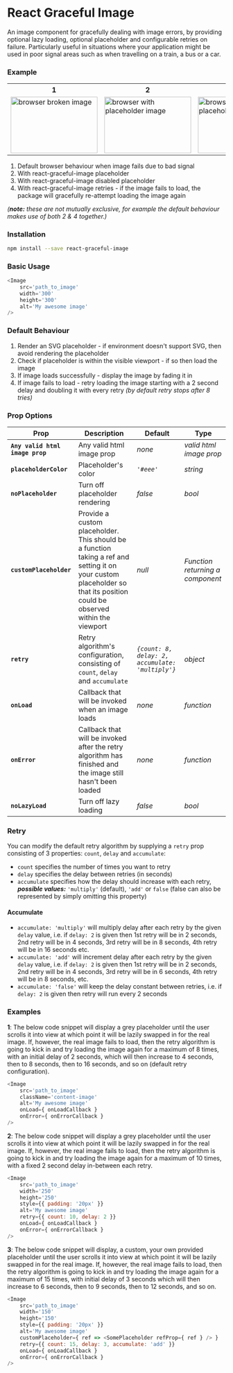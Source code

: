 # React Graceful Image

An image component for gracefully dealing with image errors, by providing optional lazy loading, optional placeholder and configurable retries on failure. Particularly useful in situations where your application might be used in poor signal areas such as when travelling on a train, a bus or a car.

### Example

<table>
<tr>
<th>1</th>
<th>2</th>
<th>3</th>
<th>4</th>
</tr>
  <tr>
    <td><img src='https://user-images.githubusercontent.com/16339741/35174790-8ebe4bcc-fd68-11e7-935b-f15407ef2d94.png' alt='browser broken image' width='200' height='129.411764706'></td>
    <td><img src='https://user-images.githubusercontent.com/16339741/35175624-6aad9568-fd6c-11e7-9aa0-329a5d2b1728.png' alt='browser with placeholder image' width='200' height='129.411764706'></td>
    <td><img src='https://user-images.githubusercontent.com/16339741/35175639-83d1a656-fd6c-11e7-9812-480c251acf98.png' alt='browser without placeholder image' width='200' height='129.411764706'></td>
    <td><img src='https://user-images.githubusercontent.com/16339741/35177052-c962542e-fd74-11e7-8b46-325f444c7970.png' alt='browser with working image after retry' width='200' height='129.411764706'></td>
  </tr>
</table>

1. Default browser behaviour when image fails due to bad signal
2. With react-graceful-image placeholder
3. With react-graceful-image disabled placeholder
4. With react-graceful-image retries - if the image fails to load, the package will gracefully re-attempt loading the image again

_(***note:*** these are not mutually exclusive, for example the default behaviour makes use of both 2 & 4 together.)_

### Installation

```sh
npm install --save react-graceful-image
```

### Basic Usage

```js
<Image
    src='path_to_image'
    width='300'
    height='300'
    alt='My awesome image'
/>
```

### Default Behaviour

1. Render an SVG placeholder - if environment doesn't support SVG, then avoid rendering the placeholder
2. Check if placeholder is within the visible viewport - if so then load the image
3. If image loads successfully - display the image by fading it in
4. If image fails to load - retry loading the image starting with a 2 second delay and doubling it with every retry _(by default retry stops after 8 tries)_

### Prop Options

| Prop                   | Description                                                                      | Default                                          | Type     |
| ---------------------- | -------------------------------------------------------------------------------- | ------------------------------------------------ | -------- |
| **`Any valid html image prop`**   | Any valid html image prop | _none_  | _valid html image prop_   |
| **`placeholderColor`** | Placeholder's color                                                              | _`'#eee'`_                                       | _string_ |
| **`noPlaceholder`**    | Turn off placeholder rendering                                                   | _false_                                          | _bool_   |
| **`customPlaceholder`**    | Provide a custom placeholder. This should be a function taking a ref and setting it on your custom placeholder so that its position could be observed within the viewport | _null_ | _Function returning a component_   |
| **`retry`**            | Retry algorithm's configuration, consisting of `count`, `delay` and `accumulate` | _`{count: 8, delay: 2, accumulate: 'multiply'}`_ | _object_ |
| **`onLoad`**            | Callback that will be invoked when an image loads | _none_ | _function_ |
| **`onError`**            | Callback that will be invoked after the retry algorithm has finished and the image still hasn't been loaded | _none_ | _function_ |
| **`noLazyLoad`**       | Turn off lazy loading   | _false_    | _bool_   |

### Retry

You can modify the default retry algorithm by supplying a `retry` prop consisting of 3 properties: `count`, `delay` and `accumulate`:

- `count` specifies the number of times you want to retry
- `delay` specifies the delay between retries (in seconds)
- `accumulate` specifies how the delay should increase with each retry, **_possible values:_** `'multiply'` (default), `'add'` or `false` (false can also be represented by simply omitting this property)

#### Accumulate

- `accumulate: 'multiply'` will multiply delay after each retry by the given `delay` value, i.e. if `delay: 2` is given then 1st retry will be in 2 seconds, 2nd retry will be in 4 seconds, 3rd retry will be in 8 seconds, 4th retry will be in 16 seconds etc.
- `accumulate: 'add'` will increment delay after each retry by the given `delay` value, i.e. if `delay: 2` is given then 1st retry will be in 2 seconds, 2nd retry will be in 4 seconds, 3rd retry will be in 6 seconds, 4th retry will be in 8 seconds, etc.
- `accumulate: 'false'` will keep the delay constant between retries, i.e. if `delay: 2` is given then retry will run every 2 seconds

### Examples

**1**: The below code snippet will display a grey placeholder until the user scrolls it into view at which point it will be lazily swapped in for the real image. If, however, the real image fails to load, then the retry algorithm is going to kick in and try loading the image again for a maximum of 8 times, with an initial delay of 2 seconds, which will then increase to 4 seconds, then to 8 seconds, then to 16 seconds, and so on (default retry configuration).

```js
<Image
    src='path_to_image'
    className='content-image'
    alt='My awesome image'
    onLoad={ onLoadCallback }
    onError={ onErrorCallback }
/>
```

**2**: The below code snippet will display a grey placeholder until the user scrolls it into view at which point it will be lazily swapped in for the real image. If, however, the real image fails to load, then the retry algorithm is going to kick in and try loading the image again for a maximum of 10 times, with a fixed 2 second delay in-between each retry.


```js
<Image
    src='path_to_image'
    width='250'
    height='250'
    style={{ padding: '20px' }}
    alt='My awesome image'
    retry={{ count: 10, delay: 2 }}
    onLoad={ onLoadCallback }
    onError={ onErrorCallback }
/>
```

**3**: The below code snippet will display, a custom, your own provided placeholder until the user scrolls it into view at which point it will be lazily swapped in for the real image. If, however, the real image fails to load, then the retry algorithm is going to kick in and try loading the image again for a maximum of 15 times, with initial delay of 3 seconds which will then increase to 6 seconds, then to 9 seconds, then to 12 seconds, and so on.

```js
<Image
    src='path_to_image'
    width='150'
    height='150'
    style={{ padding: '20px' }}
    alt='My awesome image'
    customPlaceholder={ ref => <SomePlaceholder refProp={ ref } /> }
    retry={{ count: 15, delay: 3, accumulate: 'add' }}
    onLoad={ onLoadCallback }
    onError={ onErrorCallback }
/>
```
